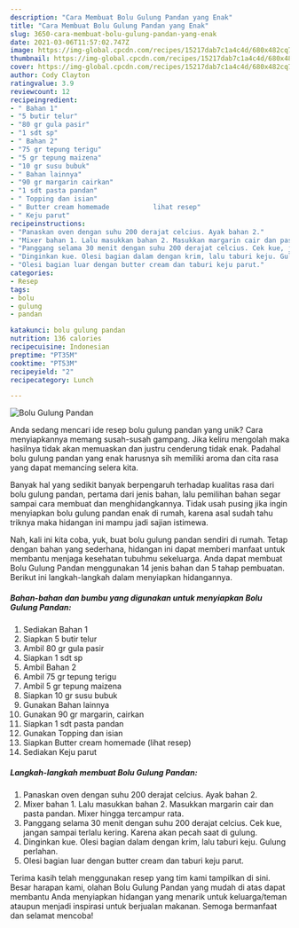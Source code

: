```yaml
---
description: "Cara Membuat Bolu Gulung Pandan yang Enak"
title: "Cara Membuat Bolu Gulung Pandan yang Enak"
slug: 3650-cara-membuat-bolu-gulung-pandan-yang-enak
date: 2021-03-06T11:57:02.747Z
image: https://img-global.cpcdn.com/recipes/15217dab7c1a4c4d/680x482cq70/bolu-gulung-pandan-foto-resep-utama.jpg
thumbnail: https://img-global.cpcdn.com/recipes/15217dab7c1a4c4d/680x482cq70/bolu-gulung-pandan-foto-resep-utama.jpg
cover: https://img-global.cpcdn.com/recipes/15217dab7c1a4c4d/680x482cq70/bolu-gulung-pandan-foto-resep-utama.jpg
author: Cody Clayton
ratingvalue: 3.9
reviewcount: 12
recipeingredient:
- " Bahan 1"
- "5 butir telur"
- "80 gr gula pasir"
- "1 sdt sp"
- " Bahan 2"
- "75 gr tepung terigu"
- "5 gr tepung maizena"
- "10 gr susu bubuk"
- " Bahan lainnya"
- "90 gr margarin cairkan"
- "1 sdt pasta pandan"
- " Topping dan isian"
- " Butter cream homemade           lihat resep"
- " Keju parut"
recipeinstructions:
- "Panaskan oven dengan suhu 200 derajat celcius. Ayak bahan 2."
- "Mixer bahan 1. Lalu masukkan bahan 2. Masukkan margarin cair dan pasta pandan. Mixer hingga tercampur rata."
- "Panggang selama 30 menit dengan suhu 200 derajat celcius. Cek kue, jangan sampai terlalu kering. Karena akan pecah saat di gulung."
- "Dinginkan kue. Olesi bagian dalam dengan krim, lalu taburi keju. Gulung perlahan."
- "Olesi bagian luar dengan butter cream dan taburi keju parut."
categories:
- Resep
tags:
- bolu
- gulung
- pandan

katakunci: bolu gulung pandan 
nutrition: 136 calories
recipecuisine: Indonesian
preptime: "PT35M"
cooktime: "PT53M"
recipeyield: "2"
recipecategory: Lunch

---
```



![Bolu Gulung Pandan](https://img-global.cpcdn.com/recipes/15217dab7c1a4c4d/680x482cq70/bolu-gulung-pandan-foto-resep-utama.jpg)

Anda sedang mencari ide resep bolu gulung pandan yang unik? Cara menyiapkannya memang susah-susah gampang. Jika keliru mengolah maka hasilnya tidak akan memuaskan dan justru cenderung tidak enak. Padahal bolu gulung pandan yang enak harusnya sih memiliki aroma dan cita rasa yang dapat memancing selera kita.



Banyak hal yang sedikit banyak berpengaruh terhadap kualitas rasa dari bolu gulung pandan, pertama dari jenis bahan, lalu pemilihan bahan segar sampai cara membuat dan menghidangkannya. Tidak usah pusing jika ingin menyiapkan bolu gulung pandan enak di rumah, karena asal sudah tahu triknya maka hidangan ini mampu jadi sajian istimewa.


Nah, kali ini kita coba, yuk, buat bolu gulung pandan sendiri di rumah. Tetap dengan bahan yang sederhana, hidangan ini dapat memberi manfaat untuk membantu menjaga kesehatan tubuhmu sekeluarga. Anda dapat membuat Bolu Gulung Pandan menggunakan 14 jenis bahan dan 5 tahap pembuatan. Berikut ini langkah-langkah dalam menyiapkan hidangannya.

<!--inarticleads1-->

##### Bahan-bahan dan bumbu yang digunakan untuk menyiapkan Bolu Gulung Pandan:

1. Sediakan  Bahan 1
1. Siapkan 5 butir telur
1. Ambil 80 gr gula pasir
1. Siapkan 1 sdt sp
1. Ambil  Bahan 2
1. Ambil 75 gr tepung terigu
1. Ambil 5 gr tepung maizena
1. Siapkan 10 gr susu bubuk
1. Gunakan  Bahan lainnya
1. Gunakan 90 gr margarin, cairkan
1. Siapkan 1 sdt pasta pandan
1. Gunakan  Topping dan isian
1. Siapkan  Butter cream homemade           (lihat resep)
1. Sediakan  Keju parut




<!--inarticleads2-->

##### Langkah-langkah membuat Bolu Gulung Pandan:

1. Panaskan oven dengan suhu 200 derajat celcius. Ayak bahan 2.
1. Mixer bahan 1. Lalu masukkan bahan 2. Masukkan margarin cair dan pasta pandan. Mixer hingga tercampur rata.
1. Panggang selama 30 menit dengan suhu 200 derajat celcius. Cek kue, jangan sampai terlalu kering. Karena akan pecah saat di gulung.
1. Dinginkan kue. Olesi bagian dalam dengan krim, lalu taburi keju. Gulung perlahan.
1. Olesi bagian luar dengan butter cream dan taburi keju parut.




Terima kasih telah menggunakan resep yang tim kami tampilkan di sini. Besar harapan kami, olahan Bolu Gulung Pandan yang mudah di atas dapat membantu Anda menyiapkan hidangan yang menarik untuk keluarga/teman ataupun menjadi inspirasi untuk berjualan makanan. Semoga bermanfaat dan selamat mencoba!
